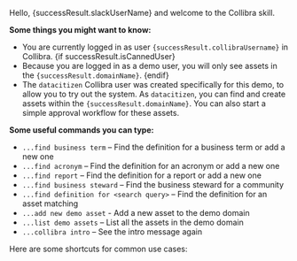 Hello, {successResult.slackUserName} and welcome to the Collibra skill.

**Some things you might want to know:**
- You are currently logged in as user `{successResult.collibraUsername}` in Collibra. 
{if successResult.isCannedUser}
- Because you are logged in as a demo user, you will only see assets in the `{successResult.domainName}`.
{endif}
- The `datacitizen` Collibra user was created specifically for this demo, to allow you to try out the system. As `datacitizen`, you can find and create assets within the `{successResult.domainName}`. You can also start a simple approval workflow for these assets.

**Some useful commands you can type:**
- `...find business term` – Find the definition for a business term or add a new one
- `...find acronym` – Find the definition for an acronym or add a new one
- `...find report` – Find the definition for a report or add a new one
- `...find business steward` – Find the business steward for a community
- `...find definition for <search query>` – Find the definition for an asset matching <search query>
- `...add new demo asset` - Add a new asset to the demo domain
- `...list demo assets` – List all the assets in the demo domain
- `...collibra intro` – See the intro message again

Here are some shortcuts for common use cases: